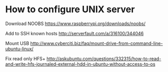 # How to configure UNIX server #

Download NOOBS
https://www.raspberrypi.org/downloads/noobs/

Add to SSH known hosts
http://serverfault.com/a/316100/344046

Mount USB
http://www.cyberciti.biz/faq/mount-drive-from-command-line-ubuntu-linux/

Fix read only HFS+
http://askubuntu.com/questions/332315/how-to-read-and-write-hfs-journaled-external-hdd-in-ubuntu-without-access-to-os
